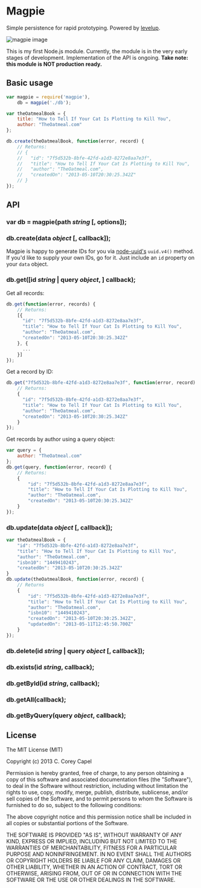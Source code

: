 Magpie
======

Simple persistence for rapid prototyping. Powered by [levelup](https://github.com/rvagg/node-levelup).

![magpie image](http://www.capelio.com/images/magpie.png)

This is my first Node.js module. Currently, the module is in the very early stages of development. Implementation of the API is ongoing. **Take note: this module is NOT production ready.**

Basic usage
-----------

```js
var magpie = require('magpie'),
	db = magpie('./db');

var theOatmealBook = {
	title: "How to Tell If Your Cat Is Plotting to Kill You",
	author: "TheOatmeal.com"
};

db.create(theOatmealBook, function(error, record) {
	// Returns:
	// {
	//   "id": "7f5d532b-8bfe-42fd-a1d3-8272e8aa7e3f",
	//   "title": "How to Tell If Your Cat Is Plotting to Kill You",
	//   "author": "TheOatmeal.com",
	//   "createdOn": "2013-05-10T20:30:25.342Z"
	// }
});
```

API
---

### var db = magpie(path _string_ [, options]);

### db.create(data _object_ [, callback]);

Magpie is happy to generate IDs for you via [node-uuid's](https://github.com/broofa/node-uuid) `uuid.v4()` method. If you'd like to supply your own IDs, go for it. Just include an `id` property on your `data` object.

### db.get([id _string_ | query _object_, ] callback);

Get all records:

```js
db.get(function(error, records) {
	// Returns:
	[{
	  "id": "7f5d532b-8bfe-42fd-a1d3-8272e8aa7e3f",
	  "title": "How to Tell If Your Cat Is Plotting to Kill You",
	  "author": "TheOatmeal.com",
	  "createdOn": "2013-05-10T20:30:25.342Z"
	}, {
	  ...
	}]
});
```

Get a record by ID:

```js
db.get("7f5d532b-8bfe-42fd-a1d3-8272e8aa7e3f", function(error, record) {
	// Returns:
	{
	  "id": "7f5d532b-8bfe-42fd-a1d3-8272e8aa7e3f",
	  "title": "How to Tell If Your Cat Is Plotting to Kill You",
	  "author": "TheOatmeal.com",
	  "createdOn": "2013-05-10T20:30:25.342Z"
	}
});
```

Get records by author using a query object:

```js
var query = {
	author: "TheOatmeal.com"
};
db.get(query, function(error, record) {
	// Returns:
	{
		"id": "7f5d532b-8bfe-42fd-a1d3-8272e8aa7e3f",
		"title": "How to Tell If Your Cat Is Plotting to Kill You",
		"author": "TheOatmeal.com",
		"createdOn": "2013-05-10T20:30:25.342Z"
	}
});
```

### db.update(data _object_ [, callback]);

```js
var theOatmealBook = {
	"id": "7f5d532b-8bfe-42fd-a1d3-8272e8aa7e3f",
	"title": "How to Tell If Your Cat Is Plotting to Kill You",
	"author": "TheOatmeal.com",
	"isbn10": "1449410243",
	"createdOn": "2013-05-10T20:30:25.342Z"
}
db.update(theOatmealBook, function(error, record) {
	// Returns
	{
		"id": "7f5d532b-8bfe-42fd-a1d3-8272e8aa7e3f",
		"title": "How to Tell If Your Cat Is Plotting to Kill You",
		"author": "TheOatmeal.com",
		"isbn10": "1449410243",
		"createdOn": "2013-05-10T20:30:25.342Z",
		"updatedOn": "2013-05-11T12:45:50.700Z"
	}
});
```

### db.delete(id _string_ | query _object_ [, callback]);

### db.exists(id _string_, callback);

### db.getById(id _string_, callback);

### db.getAll(callback);

### db.getByQuery(query _object_, callback);

License
-------

The MIT License (MIT)

Copyright (c) 2013 C. Corey Capel

Permission is hereby granted, free of charge, to any person obtaining a copy
of this software and associated documentation files (the "Software"), to deal
in the Software without restriction, including without limitation the rights
to use, copy, modify, merge, publish, distribute, sublicense, and/or sell
copies of the Software, and to permit persons to whom the Software is
furnished to do so, subject to the following conditions:

The above copyright notice and this permission notice shall be included in
all copies or substantial portions of the Software.

THE SOFTWARE IS PROVIDED "AS IS", WITHOUT WARRANTY OF ANY KIND, EXPRESS OR
IMPLIED, INCLUDING BUT NOT LIMITED TO THE WARRANTIES OF MERCHANTABILITY,
FITNESS FOR A PARTICULAR PURPOSE AND NONINFRINGEMENT. IN NO EVENT SHALL THE
AUTHORS OR COPYRIGHT HOLDERS BE LIABLE FOR ANY CLAIM, DAMAGES OR OTHER
LIABILITY, WHETHER IN AN ACTION OF CONTRACT, TORT OR OTHERWISE, ARISING FROM,
OUT OF OR IN CONNECTION WITH THE SOFTWARE OR THE USE OR OTHER DEALINGS IN
THE SOFTWARE.
